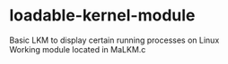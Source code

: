 # loadable-kernel-module
Basic LKM to display certain running processes on Linux</br>
Working module located in MaLKM.c
